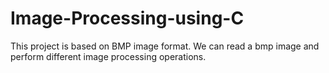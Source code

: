 # Image-Processing-using-C
This project is based on BMP image format. We can read a bmp image and perform different image processing operations. 
